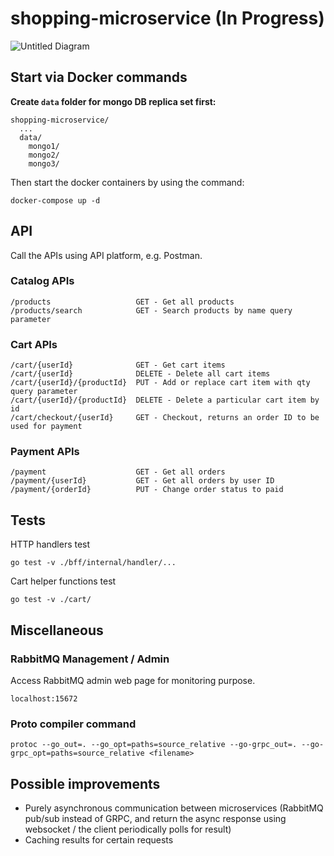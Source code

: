 # shopping-microservice (In Progress)

![Untitled Diagram](https://user-images.githubusercontent.com/42005057/147475016-bc2f7406-ed5d-4d1f-8471-b9ba47caef6b.png)

## Start via Docker commands
**Create `data` folder for mongo DB replica set first:**
```
shopping-microservice/
  ...
  data/
    mongo1/
    mongo2/
    mongo3/
```
Then start the docker containers by using the command:
```
docker-compose up -d
```

## API

Call the APIs using API platform, e.g. Postman.

### Catalog APIs
```
/products                   GET - Get all products 
/products/search            GET - Search products by name query parameter
```

### Cart APIs
```
/cart/{userId}              GET - Get cart items
/cart/{userId}              DELETE - Delete all cart items
/cart/{userId}/{productId}  PUT - Add or replace cart item with qty query parameter
/cart/{userId}/{productId}  DELETE - Delete a particular cart item by id
/cart/checkout/{userId}     GET - Checkout, returns an order ID to be used for payment
```

### Payment APIs
```
/payment                    GET - Get all orders
/payment/{userId}           GET - Get all orders by user ID
/payment/{orderId}          PUT - Change order status to paid
```

## Tests
HTTP handlers test
```
go test -v ./bff/internal/handler/...
```

Cart helper functions test
```
go test -v ./cart/
```

## Miscellaneous
### RabbitMQ Management / Admin

Access RabbitMQ admin web page for monitoring purpose.
```
localhost:15672
```

### Proto compiler command

```
protoc --go_out=. --go_opt=paths=source_relative --go-grpc_out=. --go-grpc_opt=paths=source_relative <filename>
```

## Possible improvements

- Purely asynchronous communication between microservices (RabbitMQ pub/sub instead of GRPC, and return the async response using websocket / the client periodically polls for result)
- Caching results for certain requests
